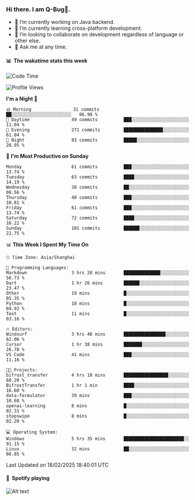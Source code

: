 ### Hi there. I am Q-Bug🐞.

- 🔭 I’m currently working on Java backend.
- 🌱 I’m currently learning cross-platform development.
- 👯 I’m looking to collaborate on development regardless of language or other else.
- 💬 Ask me at any time.

#### 📊 &nbsp;**The wakatime stats this week**  
<!--START_SECTION:waka-->
![Code Time](http://img.shields.io/badge/Code%20Time-247%20hrs%2031%20mins-blue)

![Profile Views](http://img.shields.io/badge/Profile%20Views-0-blue)

**I'm a Night 🦉** 

```text
🌞 Morning                31 commits          ██░░░░░░░░░░░░░░░░░░░░░░░   06.98 % 
🌆 Daytime                49 commits          ███░░░░░░░░░░░░░░░░░░░░░░   11.04 % 
🌃 Evening                271 commits         ███████████████░░░░░░░░░░   61.04 % 
🌙 Night                  93 commits          █████░░░░░░░░░░░░░░░░░░░░   20.95 % 
```
📅 **I'm Most Productive on Sunday** 

```text
Monday                   61 commits          ███░░░░░░░░░░░░░░░░░░░░░░   13.74 % 
Tuesday                  63 commits          ████░░░░░░░░░░░░░░░░░░░░░   14.19 % 
Wednesday                38 commits          ██░░░░░░░░░░░░░░░░░░░░░░░   08.56 % 
Thursday                 48 commits          ███░░░░░░░░░░░░░░░░░░░░░░   10.81 % 
Friday                   61 commits          ███░░░░░░░░░░░░░░░░░░░░░░   13.74 % 
Saturday                 72 commits          ████░░░░░░░░░░░░░░░░░░░░░   16.22 % 
Sunday                   101 commits         ██████░░░░░░░░░░░░░░░░░░░   22.75 % 
```


📊 **This Week I Spent My Time On** 

```text
🕑︎ Time Zone: Asia/Shanghai

💬 Programming Languages: 
Markdown                 3 hrs 28 mins       ██████████████░░░░░░░░░░░   56.73 % 
Dart                     1 hr 26 mins        ██████░░░░░░░░░░░░░░░░░░░   23.47 % 
Other                    19 mins             █░░░░░░░░░░░░░░░░░░░░░░░░   05.35 % 
Python                   18 mins             █░░░░░░░░░░░░░░░░░░░░░░░░   04.92 % 
Text                     11 mins             █░░░░░░░░░░░░░░░░░░░░░░░░   03.16 % 

🔥 Editors: 
Windsurf                 3 hrs 48 mins       ████████████████░░░░░░░░░   62.06 % 
Cursor                   1 hr 38 mins        ███████░░░░░░░░░░░░░░░░░░   26.78 % 
VS Code                  41 mins             ███░░░░░░░░░░░░░░░░░░░░░░   11.16 % 

🐱‍💻 Projects: 
bifrost_transfer         4 hrs 10 mins       █████████████████░░░░░░░░   68.20 % 
BifrostTransfer          1 hr 1 min          ████░░░░░░░░░░░░░░░░░░░░░   16.60 % 
data-formulator          39 mins             ███░░░░░░░░░░░░░░░░░░░░░░   10.68 % 
openai-learning          8 mins              █░░░░░░░░░░░░░░░░░░░░░░░░   02.31 % 
stopswipe                8 mins              █░░░░░░░░░░░░░░░░░░░░░░░░   02.20 % 

💻 Operating System: 
Windows                  5 hrs 35 mins       ███████████████████████░░   91.15 % 
Linux                    32 mins             ██░░░░░░░░░░░░░░░░░░░░░░░   08.85 % 
```


 Last Updated on 18/02/2025 18:40:01 UTC
<!--END_SECTION:waka-->

#### 🎵 &nbsp;**Spotify playing**  
![Alt text](https://spotify-recently-played-readme.vercel.app/api?user=e5y1o4x7kdt9kf2blu4wvmb4s&unique={true|1|on|yes})
